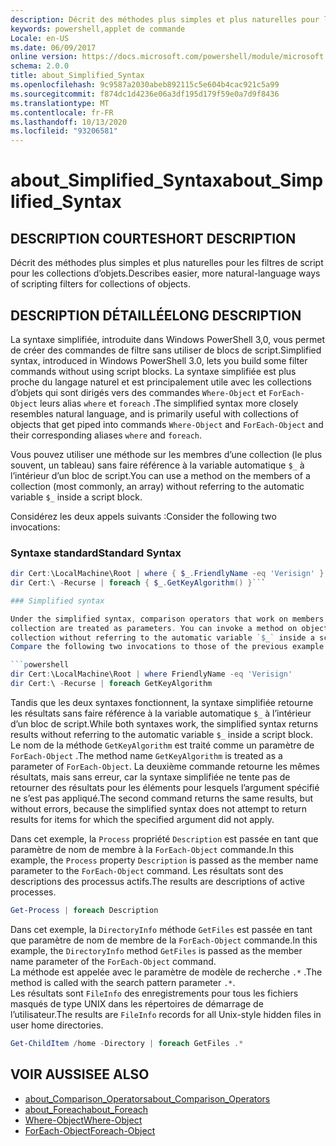 ```yaml
---
description: Décrit des méthodes plus simples et plus naturelles pour les filtres de script pour les collections d’objets.
keywords: powershell,applet de commande
Locale: en-US
ms.date: 06/09/2017
online version: https://docs.microsoft.com/powershell/module/microsoft.powershell.core/about/about_simplified_syntax?view=powershell-7&WT.mc_id=ps-gethelp
schema: 2.0.0
title: about_Simplified_Syntax
ms.openlocfilehash: 9c9587a2030abeb892115c5e604b4cac921c5a99
ms.sourcegitcommit: f874dc1d4236e06a3df195d179f59e0a7d9f8436
ms.translationtype: MT
ms.contentlocale: fr-FR
ms.lasthandoff: 10/13/2020
ms.locfileid: "93206581"
---
```

# <a name="about_simplified_syntax"></a><span data-ttu-id="c6e70-104">about_Simplified_Syntax</span><span class="sxs-lookup"><span data-stu-id="c6e70-104">about_Simplified_Syntax</span></span>

## <a name="short-description"></a><span data-ttu-id="c6e70-105">DESCRIPTION COURTE</span><span class="sxs-lookup"><span data-stu-id="c6e70-105">SHORT DESCRIPTION</span></span>
<span data-ttu-id="c6e70-106">Décrit des méthodes plus simples et plus naturelles pour les filtres de script pour les collections d’objets.</span><span class="sxs-lookup"><span data-stu-id="c6e70-106">Describes easier, more natural-language ways of scripting filters for collections of objects.</span></span>

## <a name="long-description"></a><span data-ttu-id="c6e70-107">DESCRIPTION DÉTAILLÉE</span><span class="sxs-lookup"><span data-stu-id="c6e70-107">LONG DESCRIPTION</span></span>

<span data-ttu-id="c6e70-108">La syntaxe simplifiée, introduite dans Windows PowerShell 3,0, vous permet de créer des commandes de filtre sans utiliser de blocs de script.</span><span class="sxs-lookup"><span data-stu-id="c6e70-108">Simplified syntax, introduced in Windows PowerShell 3.0, lets you build some filter commands without using script blocks.</span></span> <span data-ttu-id="c6e70-109">La syntaxe simplifiée est plus proche du langage naturel et est principalement utile avec les collections d’objets qui sont dirigés vers des commandes `Where-Object` et `ForEach-Object` leurs alias `where` et `foreach` .</span><span class="sxs-lookup"><span data-stu-id="c6e70-109">The simplified syntax more closely resembles natural language, and is primarily useful with collections of objects that get piped into commands `Where-Object` and `ForEach-Object` and their corresponding aliases `where` and `foreach`.</span></span>

<span data-ttu-id="c6e70-110">Vous pouvez utiliser une méthode sur les membres d’une collection (le plus souvent, un tableau) sans faire référence à la variable automatique `$_` à l’intérieur d’un bloc de script.</span><span class="sxs-lookup"><span data-stu-id="c6e70-110">You can use a method on the members of a collection (most commonly, an array) without referring to the automatic variable `$_` inside a script block.</span></span>

<span data-ttu-id="c6e70-111">Considérez les deux appels suivants :</span><span class="sxs-lookup"><span data-stu-id="c6e70-111">Consider the following two invocations:</span></span>

### <a name="standard-syntax"></a><span data-ttu-id="c6e70-112">Syntaxe standard</span><span class="sxs-lookup"><span data-stu-id="c6e70-112">Standard Syntax</span></span>

```powershell
dir Cert:\LocalMachine\Root | where { $_.FriendlyName -eq 'Verisign' }
dir Cert:\ -Recurse | foreach { $_.GetKeyAlgorithm() }```

### Simplified syntax

Under the simplified syntax, comparison operators that work on members of objects in a
collection are treated as parameters. You can invoke a method on objects in a
collection without referring to the automatic variable `$_` inside a script block.
Compare the following two invocations to those of the previous example:

```powershell
dir Cert:\LocalMachine\Root | where FriendlyName -eq 'Verisign'
dir Cert:\ -Recurse | foreach GetKeyAlgorithm
```

<span data-ttu-id="c6e70-113">Tandis que les deux syntaxes fonctionnent, la syntaxe simplifiée retourne les résultats sans faire référence à la variable automatique `$_` à l’intérieur d’un bloc de script.</span><span class="sxs-lookup"><span data-stu-id="c6e70-113">While both syntaxes work, the simplified syntax returns results without referring to the automatic variable `$_` inside a script block.</span></span>
<span data-ttu-id="c6e70-114">Le nom de la méthode `GetKeyAlgorithm` est traité comme un paramètre de `ForEach-Object` .</span><span class="sxs-lookup"><span data-stu-id="c6e70-114">The method name `GetKeyAlgorithm` is treated as a parameter of `ForEach-Object`.</span></span>
<span data-ttu-id="c6e70-115">La deuxième commande retourne les mêmes résultats, mais sans erreur, car la syntaxe simplifiée ne tente pas de retourner des résultats pour les éléments pour lesquels l’argument spécifié ne s’est pas appliqué.</span><span class="sxs-lookup"><span data-stu-id="c6e70-115">The second command returns the same results, but without errors, because the simplified syntax does not attempt to return results for items for which the specified argument did not apply.</span></span>

<span data-ttu-id="c6e70-116">Dans cet exemple, la `Process` propriété `Description` est passée en tant que paramètre de nom de membre à la `ForEach-Object` commande.</span><span class="sxs-lookup"><span data-stu-id="c6e70-116">In this example, the `Process` property `Description` is passed as the member name parameter to the `ForEach-Object` command.</span></span> <span data-ttu-id="c6e70-117">Les résultats sont des descriptions des processus actifs.</span><span class="sxs-lookup"><span data-stu-id="c6e70-117">The results are descriptions of active processes.</span></span>

```powershell
Get-Process | foreach Description
```

<span data-ttu-id="c6e70-118">Dans cet exemple, la `DirectoryInfo` méthode `GetFiles` est passée en tant que paramètre de nom de membre de la `ForEach-Object` commande.</span><span class="sxs-lookup"><span data-stu-id="c6e70-118">In this example, the `DirectoryInfo` method `GetFiles` is passed as the member name parameter of the `ForEach-Object` command.</span></span>  
<span data-ttu-id="c6e70-119">La méthode est appelée avec le paramètre de modèle de recherche `.*` .</span><span class="sxs-lookup"><span data-stu-id="c6e70-119">The method is called with the search pattern parameter `.*`.</span></span>  
<span data-ttu-id="c6e70-120">Les résultats sont `FileInfo` des enregistrements pour tous les fichiers masqués de type UNIX dans les répertoires de démarrage de l’utilisateur.</span><span class="sxs-lookup"><span data-stu-id="c6e70-120">The results are `FileInfo` records for all Unix-style hidden files in user home directories.</span></span>

```powershell
Get-ChildItem /home -Directory | foreach GetFiles .*
```

## <a name="see-also"></a><span data-ttu-id="c6e70-121">VOIR AUSSI</span><span class="sxs-lookup"><span data-stu-id="c6e70-121">SEE ALSO</span></span>

- [<span data-ttu-id="c6e70-122">about_Comparison_Operators</span><span class="sxs-lookup"><span data-stu-id="c6e70-122">about_Comparison_Operators</span></span>](about_Comparison_Operators.md)
- [<span data-ttu-id="c6e70-123">about_Foreach</span><span class="sxs-lookup"><span data-stu-id="c6e70-123">about_Foreach</span></span>](about_Foreach.md)
- [<span data-ttu-id="c6e70-124">Where-Object</span><span class="sxs-lookup"><span data-stu-id="c6e70-124">Where-Object</span></span>](xref:Microsoft.PowerShell.Core.Where-Object)
- [<span data-ttu-id="c6e70-125">ForEach-Object</span><span class="sxs-lookup"><span data-stu-id="c6e70-125">Foreach-Object</span></span>](xref:Microsoft.PowerShell.Core.ForEach-Object)
